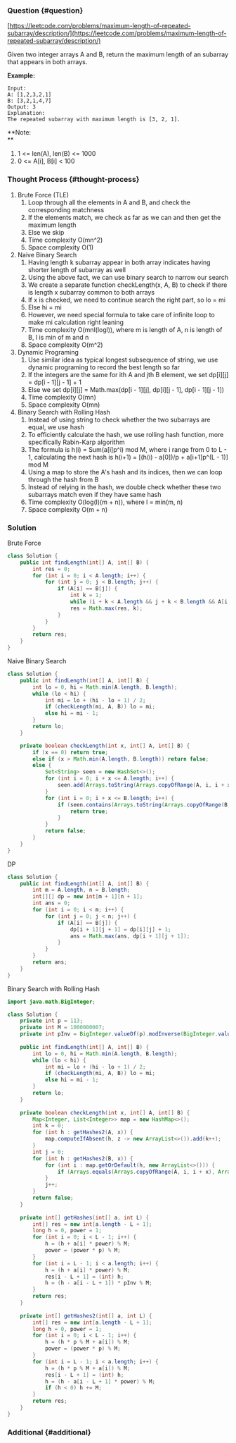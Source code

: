 ### Question {#question}

[https://leetcode.com/problems/maximum-length-of-repeated-subarray/description/](https://leetcode.com/problems/maximum-length-of-repeated-subarray/description/)

Given two integer arrays A and B, return the maximum length of an subarray that appears in both arrays.

**Example:**

```
Input:
A: [1,2,3,2,1]
B: [3,2,1,4,7]
Output: 3
Explanation: 
The repeated subarray with maximum length is [3, 2, 1].
```

**Note:                      
**

1. 1 &lt;= len\(A\), len\(B\) &lt;= 1000
2. 0 &lt;= A\[i\], B\[i\] &lt; 100

### Thought Process {#thought-process}

1. Brute Force \(TLE\)
   1. Loop through all the elements in A and B, and check the corresponding matchness
   2. If the elements match, we check as far as we can and then get the maximum length
   3. Else we skip
   4. Time complexity O\(mn^2\)
   5. Space complexity O\(1\)
2. Naive Binary Search
   1. Having length k subarray appear in both array indicates having shorter length of subarray as well
   2. Using the above fact, we can use binary search to narrow our search
   3. We create a separate function checkLength\(x, A, B\) to check if there is length x subarray common to both arrays
   4. If x is checked, we need to continue search the right part, so lo = mi
   5. Else hi = mi
   6. However, we need special formula to take care of infinite loop to make mi calculation right leaning
   7. Time complexity O\(mnl\(logl\)\), where m is length of A, n is length of B, l is min of m and n
   8. Space complexity O\(m^2\)
3. Dynamic Programing
   1. Use similar idea as typical longest subsequence of string, we use dynamic programing to record the best length so far
   2. If the integers are the same for ith A and jth B element, we set dp\[i\]\[j\] = dp\[i - 1\]\[j - 1\] + 1
   3. Else we set dp\[i\]\[j\] = Math.max\(dp\[i - 1\]\[j\], dp\[i\]\[j - 1\], dp\[i - 1\]\[j - 1\]\)
   4. Time complexity O\(mn\)
   5. Space complexity O\(mn\)
4. Binary Search with Rolling Hash
   1. Instead of using string to check whether the two subarrays are equal, we use hash
   2. To efficiently calculate the hash, we use rolling hash function, more specifically Rabin-Karp algorithm
   3. The formula is h\(i\) = Sum\(a\[i\]p^i\) mod M, where i range from  0 to L - 1, calculating the next hash is h\(i+1\) = \[\(h\(i\) - a\[0\]\)/p + a\[i+1\]p^\(L - 1\)\] mod M
   4. Using a map to store the A's hash and its indices, then we can loop through the hash from B
   5. Instead of relying in the hash, we double check whether these two subarrays match even if they have same hash
   6. Time complexity O\(log\(l\)\(m + n\)\), where l = min\(m, n\)
   7. Space complexity O\(m + n\)

### Solution

Brute Force

```java
class Solution {
    public int findLength(int[] A, int[] B) {
        int res = 0;
        for (int i = 0; i < A.length; i++) {
            for (int j = 0; j < B.length; j++) {
                if (A[i] == B[j]) {
                    int k = 1;
                    while (i + k < A.length && j + k < B.length && A[i + k] == B[j + k]) k++;
                    res = Math.max(res, k);
                }
            }
        }
        return res;
    }
}
```

Naive Binary Search

```java
class Solution {
    public int findLength(int[] A, int[] B) {
        int lo = 0, hi = Math.min(A.length, B.length);
        while (lo < hi) {
            int mi = lo + (hi - lo + 1) / 2;
            if (checkLength(mi, A, B)) lo = mi;
            else hi = mi - 1;
        }
        return lo;
    }

    private boolean checkLength(int x, int[] A, int[] B) {
        if (x == 0) return true;
        else if (x > Math.min(A.length, B.length)) return false;
        else {
            Set<String> seen = new HashSet<>();
            for (int i = 0; i + x <= A.length; i++) {
                seen.add(Arrays.toString(Arrays.copyOfRange(A, i, i + x)));
            }
            for (int i = 0; i + x <= B.length; i++) {
                if (seen.contains(Arrays.toString(Arrays.copyOfRange(B, i, i + x)))) {
                    return true;
                }
            }
            return false;
        }
    }
}
```

DP

```java
class Solution {
    public int findLength(int[] A, int[] B) {
        int m = A.length, n = B.length;
        int[][] dp = new int[m + 1][n + 1];
        int ans = 0;
        for (int i = 0; i < m; i++) {
            for (int j = 0; j < n; j++) {
                if (A[i] == B[j]) {
                    dp[i + 1][j + 1] = dp[i][j] + 1;
                    ans = Math.max(ans, dp[i + 1][j + 1]);
                }
            }
        }
        return ans;
    }
}
```

Binary Search with Rolling Hash

```java
import java.math.BigInteger;

class Solution {
    private int p = 113;
    private int M = 1000000007;
    private int pInv = BigInteger.valueOf(p).modInverse(BigInteger.valueOf(M)).intValue();
    
    public int findLength(int[] A, int[] B) {
        int lo = 0, hi = Math.min(A.length, B.length);
        while (lo < hi) {
            int mi = lo + (hi - lo + 1) / 2;
            if (checkLength(mi, A, B)) lo = mi;
            else hi = mi - 1;
        }
        return lo;
    }
    
    private boolean checkLength(int x, int[] A, int[] B) {
        Map<Integer, List<Integer>> map = new HashMap<>();
        int k = 0;
        for (int h : getHashes2(A, x)) {
            map.computeIfAbsent(h, z -> new ArrayList<>()).add(k++);
        }
        int j = 0;
        for (int h : getHashes2(B, x)) {
            for (int i : map.getOrDefault(h, new ArrayList<>())) {
                if (Arrays.equals(Arrays.copyOfRange(A, i, i + x), Arrays.copyOfRange(B, j, j + x))) return true;
            }
            j++;
        }
        return false;
    }
    
    private int[] getHashes(int[] a, int L) {
        int[] res = new int[a.length - L + 1];
        long h = 0, power = 1;
        for (int i = 0; i < L - 1; i++) {
            h = (h + a[i] * power) % M;
            power = (power * p) % M;
        }
        for (int i = L - 1; i < a.length; i++) {
            h = (h + a[i] * power) % M;
            res[i - L + 1] = (int) h;
            h = (h - a[i - L + 1]) * pInv % M;
        }
        return res;
    }
    
    private int[] getHashes2(int[] a, int L) {
        int[] res = new int[a.length - L + 1];
        long h = 0, power = 1;
        for (int i = 0; i < L - 1; i++) {
            h = (h * p % M + a[i]) % M;
            power = (power * p) % M;
        }
        for (int i = L - 1; i < a.length; i++) {
            h = (h * p % M + a[i]) % M;
            res[i - L + 1] = (int) h;
            h = (h - a[i - L + 1] * power) % M;
            if (h < 0) h += M;
        }
        return res;
    }
}
```

### Additional {#additional}



